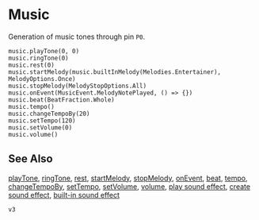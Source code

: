 # Music

Generation of music tones through pin ``P0``.

```cards
music.playTone(0, 0)
music.ringTone(0)
music.rest(0)
music.startMelody(music.builtInMelody(Melodies.Entertainer), MelodyOptions.Once)
music.stopMelody(MelodyStopOptions.All)
music.onEvent(MusicEvent.MelodyNotePlayed, () => {})
music.beat(BeatFraction.Whole)
music.tempo()
music.changeTempoBy(20)
music.setTempo(120)
music.setVolume(0)
music.volume()
```

## See Also

[playTone](/reference/music/play-tone), [ringTone](/reference/music/ring-tone),
[rest](/reference/music/rest), [startMelody](/reference/music/start-melody),
[stopMelody](/reference/music/stop-melody), [onEvent](/reference/music/on-event),
[beat](/reference/music/beat), [tempo](/reference/music/tempo),
[changeTempoBy](/reference/music/change-tempo-by), [setTempo](/reference/music/set-tempo),
[setVolume](/reference/music/set-volume), [volume](/reference/music/volume),
[play sound effect](/reference/music/play-sound-effect),
[create sound effect](/reference/music/create-sound-effect),
[built-in sound effect](/reference/music/builtin-sound-effect)

```package
v3
```